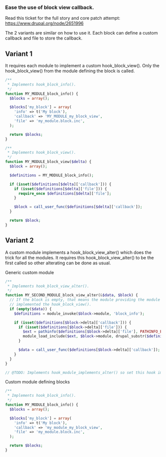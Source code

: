 ### Ease the use of block view callback.

Read this ticket for the full story and core patch attempt: https://www.drupal.org/node/2651996

The 2 variants are similar on how to use it. Each block can define a custom callback and file to store the callback.

## Variant 1
It requires each module to implement a custom hook_block_view(). Only the hook_block_view() from the module defining the block is called.

```php
/**
 * Implements hook_block_info().
 */
function MY_MODULE_block_info() {
  $blocks = array();

  $blocks['my_block'] = array(
    'info' => t('My block'),
    'callback' => 'MY_MODULE_my_block_view',
    'file' => 'my_module.block.inc',
  );

  return $blocks;
}

/**
 * Implements hook_block_view().
 */
function MY_MODULE_block_view($delta) {
  $block = array();

  $definitions = MY_MODULE_block_info();

  if (isset($definitions[$delta]['callback'])) {
    if (isset($definitions[$delta]['file'])) {
      require_once $definitions[$delta]['file'];
    }

    $block = call_user_func($definitions[$delta]['callback']);
  }

  return $block;
}
```

## Variant 2
A custom module implements a hook_block_view_alter() which does the trick for all the modules. It requires this hook_block_view_alter() to be the first called so other alterating can be done as usual.

Generic custom module
```php
/**
 * Implements hook_block_view_alter().
 */
function MY_SECOND_MODULE_block_view_alter(&$data, $block) {
  // If the block is empty, that means the module providing the module has not
  // implemented the hook_block_view().
  if (empty($data)) {
    $definitions = module_invoke($block->module, 'block_info');

    if (isset($definitions[$block->delta]['callback'])) {
      if (isset($definitions[$block->delta]['file'])) {
        $ext = pathinfo($definitions[$block->delta]['file'], PATHINFO_EXTENSION);
        module_load_include($ext, $block->module, drupal_substr($definitions[$block->delta]['file'], 0, - (drupal_strlen($ext) + 1)));
      }

      $data = call_user_func($definitions[$block->delta]['callback']);
    }
  }
}

// @TODO: Implements hook_module_implements_alter() so set this hook implementation the first in the list.
```

Custom module defining blocks
```php
/**
 * Implements hook_block_info().
 */
function MY_MODULE_block_info() {
  $blocks = array();

  $blocks['my_block'] = array(
    'info' => t('My block'),
    'callback' => 'my_module_my_block_view',
    'file' => 'my_module.block.inc',
  );

  return $blocks;
}
```
